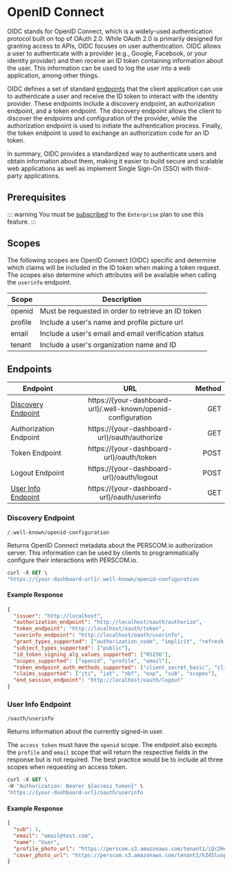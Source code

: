 # OpenID Connect

OIDC stands for OpenID Connect, which is a widely-used authentication protocol built on top of OAuth 2.0. While OAuth 2.0 is primarily
designed for granting access to APIs, OIDC focuses on user authentication. OIDC allows a user to authenticate with a provider (e.g., Google,
Facebook, or your identity provider) and then receive an ID token containing information about the user. This information can be used to log
the user into a web application, among other things.

OIDC defines a set of standard [endpoints](#endpoints) that the client application can use to authenticate a user and receive the ID token
to interact with the identity provider. These endpoints include a discovery endpoint, an authorization endpoint, and a token endpoint. The
discovery endpoint allows the client to discover the endpoints and configuration of the provider, while the authorization endpoint is used
to initiate the authentication process. Finally, the token endpoint is used to exchange an authorization code for an ID token.

In summary, OIDC provides a standardized way to authenticate users and obtain information about them, making it easier to build secure and
scalable web applications as well as implement Single Sign-On (SSO) with third-party applications.

## Prerequisites

<!-- prettier-ignore -->
::: warning
You must be [subscribed](https://docs.perscom.io/pricing) to the `Enterprise` plan to use this feature.
:::

## Scopes

The following scopes are OpenID Connect (OIDC) specific and determine which claims will be included in the ID token when making a token request. The scopes also determine which attributes will be available when calling the `userinfo` endpoint. 

| Scope   | Description                                          |
| ------- | ---------------------------------------------------- |
| openid  | Must be requested in order to retrieve an ID token   |
| profile | Include a user's name and profile picture url        |
| email   | Include a user's email and email verification status |
| tenant  | Include a user's organization name and ID            |

## Endpoints

| Endpoint                                  |                              URL                              | Method |
| ----------------------------------------- | :-----------------------------------------------------------: | -----: |
| [Discovery Endpoint](#discovery-endpoint) | https://{your-dashboard-url}/.well-known/openid-configuration |    GET |
| Authorization Endpoint                    |         https://{your-dashboard-url}/oauth/authorize          |    GET |
| Token Endpoint                            |           https://{your-dashboard-url}/oauth/token            |   POST |
| Logout Endpoint                           |           https://{your-dashboard-url}/oauth/logout           |   POST |
| [User Info Endpoint](#user-info-endpoint) |          https://{your-dashboard-url}/oauth/userinfo          |    GET |

### Discovery Endpoint

`/.well-known/openid-configuration`

Returns OpenID Connect metadata about the PERSCOM.io authorization server. This information can be used by clients to programmatically
configure their interactions with PERSCOM.io.

```vb
curl -X GET \
"https://{your-dashboard-url}/.well-known/openid-configuration
```

#### Example Response

```json
{
  "issuer": "http://localhost",
  "authorization_endpoint": "http://localhost/oauth/authorize",
  "token_endpoint": "http://localhost/oauth/token",
  "userinfo_endpoint": "http://localhost/oauth/userinfo",
  "grant_types_supported": ["authorization_code", "implicit", "refresh_token"],
  "subject_types_supported": ["public"],
  "id_token_signing_alg_values_supported": ["RS256"],
  "scopes_supported": ["openid", "profile", "email"],
  "token_endpoint_auth_methods_supported": ["client_secret_basic", "client_secret_post"],
  "claims_supported": ["jti", "iat", "nbf", "exp", "sub", "scopes"],
  "end_session_endpoint": "http://localhost/oauth/logout"
}
```

### User Info Endpoint

`/oauth/userinfo`

Returns information about the currently signed-in user.

The `access token` must have the `openid` scope. The endpoint also excepts the `profile` and `email` scope that will return the respective
fields in the response but is not required. The best practice would be to include all three scopes when requesting an access token.

```vb
curl -X GET \
-H "Authorization: Bearer ${access_token}" \
"https://{your-dashboard-url}/oauth/userinfo
```

#### Example Response

```json
{
  "sub": 1,
  "email": "email@test.com",
  "name": "User",
  "profile_photo_url": "https://perscom.s3.amazonaws.com/tenant1/iQc2HehFyKASVIUn8v99rX93jkJ2xhNtmQVL0Uwa.jpg",
  "cover_photo_url": "https://perscom.s3.amazonaws.com/tenant1/hZ45lunpaYAu6mSgNonRAFQ0pknQcZ6ktpwD03fM.jpg"
}
```
